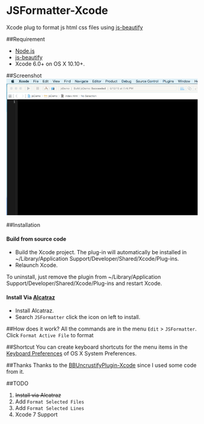 # JSFormatter-Xcode
Xcode plug to format js html css files using [js-beautify](https://github.com/beautify-web/js-beautify)

##Requirement
* [Node.js](https://nodejs.org/)
* [js-beautify](https://github.com/beautify-web/js-beautify)
* Xcode 6.0+ on OS X 10.10+.

##Screenshot
![image](https://raw.githubusercontent.com/bumaociyuan/JSFormatter-Xcode/master/screenshot.gif)


##Installation

#### Build from source code 

* Build the Xcode project. The plug-in will automatically be installed in ~/Library/Application Support/Developer/Shared/Xcode/Plug-ins.
* Relaunch Xcode.

To uninstall, just remove the plugin from ~/Library/Application Support/Developer/Shared/Xcode/Plug-ins and restart Xcode.

#### Install Via [Alcatraz](http://alcatraz.io/)

* Install Alcatraz.
* Search `JSFormatter` click the icon on left to install.


##How does it work?
All the commands are in the menu `Edit` > `JSFormatter`.
Click `Format Active File` to format 

##Shortcut
You can create keyboard shortcuts for the menu items in the [Keyboard Preferences](http://support.apple.com/kb/ph3957) of OS X System Preferences.

##Thanks
Thanks to the [BBUncrustifyPlugin-Xcode](https://github.com/benoitsan/BBUncrustifyPlugin-Xcode) since I used some code from it.

##TODO

1. ~~Install via Alcatraz~~
2. Add `Format Selected Files`
3. Add `Format Selected Lines`
4. Xcode 7 Support
